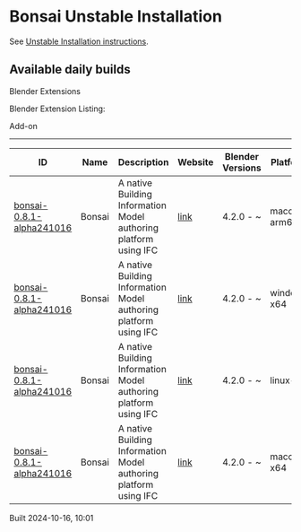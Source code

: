 # Bonsai Unstable Installation

See [Unstable Installation instructions](https://docs.bonsaibim.org/guides/development/installation.html#unstable-installation).

## Available daily builds




Blender Extensions


Blender Extension Listing:


Add\-on




---




| ID | Name | Description | Website | Blender Versions | Platforms | Size |
| --- | --- | --- | --- | --- | --- | --- |
| [bonsai\-0\.8\.1\-alpha241016](https://github.com/IfcOpenShell/IfcOpenShell/releases/download/bonsai-0.8.1-alpha241016/bonsai_py311-0.8.1-alpha241016-macos-arm64.zip?repository=https://raw.githubusercontent.com/IfcOpenShell/bonsai_unstable_repo/main/index.json&blender_version_min=4.2.0&platforms=macos-arm64) | Bonsai | A native Building Information Model authoring platform using IFC | [link](https://bonsaibim.org/) | 4\.2\.0 \- \~ | macos\-arm64 | 103\.9MB |
| [bonsai\-0\.8\.1\-alpha241016](https://github.com/IfcOpenShell/IfcOpenShell/releases/download/bonsai-0.8.1-alpha241016/bonsai_py311-0.8.1-alpha241016-windows-x64.zip?repository=https://raw.githubusercontent.com/IfcOpenShell/bonsai_unstable_repo/main/index.json&blender_version_min=4.2.0&platforms=windows-x64) | Bonsai | A native Building Information Model authoring platform using IFC | [link](https://bonsaibim.org/) | 4\.2\.0 \- \~ | windows\-x64 | 83\.6MB |
| [bonsai\-0\.8\.1\-alpha241016](https://github.com/IfcOpenShell/IfcOpenShell/releases/download/bonsai-0.8.1-alpha241016/bonsai_py311-0.8.1-alpha241016-linux-x64.zip?repository=https://raw.githubusercontent.com/IfcOpenShell/bonsai_unstable_repo/main/index.json&blender_version_min=4.2.0&platforms=linux-x64) | Bonsai | A native Building Information Model authoring platform using IFC | [link](https://bonsaibim.org/) | 4\.2\.0 \- \~ | linux\-x64 | 108\.3MB |
| [bonsai\-0\.8\.1\-alpha241016](https://github.com/IfcOpenShell/IfcOpenShell/releases/download/bonsai-0.8.1-alpha241016/bonsai_py311-0.8.1-alpha241016-macos-x64.zip?repository=https://raw.githubusercontent.com/IfcOpenShell/bonsai_unstable_repo/main/index.json&blender_version_min=4.2.0&platforms=macos-x64) | Bonsai | A native Building Information Model authoring platform using IFC | [link](https://bonsaibim.org/) | 4\.2\.0 \- \~ | macos\-x64 | 104\.1MB |


Built 2024\-10\-16, 10:01




